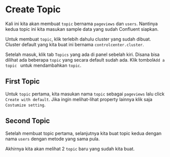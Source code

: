 # Create Topic

Kali ini kita akan membuat `topic` bernama `pageviews` dan `users`. Nantinya kedua topic ini kita masukan sample data yang sudah Confluent siapkan.

Untuk membuat `topic`, klik terlebih dahulu cluster yang sudah dibuat. Cluster default yang kita buat ini bernama `controlcenter.cluster`.

Setelah masuk, klik tab `Topics` yang ada di panel sebelah kiri. Disana bisa dilihat ada beberapa `topic` yang secara default sudah ada. Klik tombol`Add a topic ` untuk mendambahkan `topic`.

## First Topic

Untuk `topic` pertama, kita masukan nama `topic` sebagai `pageviews` lalu click `Create with default`. Jika ingin melihat-lihat property lainnya klik saja `Costumize setting`.

## Second Topic

Setelah membuat topic pertama, selanjutnya kita buat topic kedua dengan nama `users` dengan metode yang sama pula.

Akhirnya kita akan melihat 2 `topic` baru yang sudah kita buat.